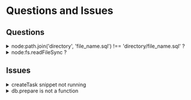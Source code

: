 # Questions and Issues

## Questions

<details >
    <summary>node:path.join('directory', 'file_name.sql') !== 'directory/file_name.sql' ?</summary>

```js
const schemaPath = join('database', 'schema.sql')
const schema = readFileSync(schemaPath, 'utf-8')
db.exec(schema)
```

</details>

<details >
  <summary>node:fs.readFileSync ?</summary>

```js
const { readFileSync } = require('node:fs')
```

  </details>

## Issues

<details>
  <summary>createTask snippet not running</summary>

```js
createTask('Eat a banana')
const tasks = db.prepare('SELECT * FROM tasks').all()
console.log(tasks)
```

### Explanation

The issue was ocurring because createTasks wasn't being initialized/imported in `db.js`, which was the file being run in the node command provided. `node database/db.js`

### Solution

Either import createTasks after db has been exported, create an `index.js` file or change the node command to run `node model/tasks.js`.

```js
//index.js
const db = require('./database/db.js')
const { createTask } = require('./model/tasks.js')
```

</details>

<details>
  <summary>db.prepare is not a function</summary>

### Explanation

createTasks was being imported and initialized before the db creation in `db.js`. An empty object was being returned by db.

### Solution

Either import createTasks after db has been exported, create an `index.js` file or change the node command to run `node model/tasks.js`.

</details

<!-- TEMPLATE -->
<!--
<details>
  <summary></summary>
```js
```
</details>
-->
